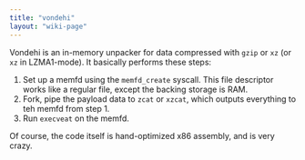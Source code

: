 ```yaml
---
title: "vondehi"
layout: "wiki-page"
---
```


Vondehi is an in-memory unpacker for data compressed with `gzip` or `xz` (or
`xz` in LZMA1-mode). It basically performs these steps:

1. Set up a memfd using the `memfd_create` syscall. This file descriptor works
   like a regular file, except the backing storage is RAM.
2. Fork, pipe the payload data to `zcat` or `xzcat`, which outputs everything
   to teh memfd from step 1.
3. Run `execveat` on the memfd.

Of course, the code itself is hand-optimized x86 assembly, and is very crazy.

